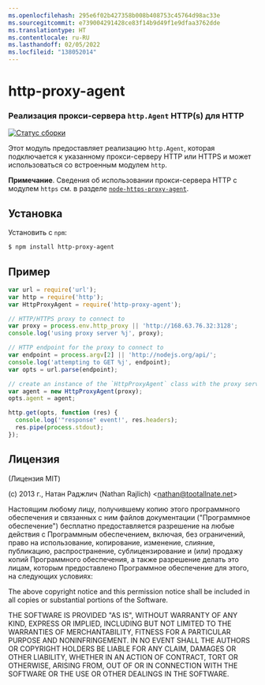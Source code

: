 ```yaml
---
ms.openlocfilehash: 295e6f02b427358b008b408753c45764d98ac33e
ms.sourcegitcommit: e739004291428ce83f14b9d49f1e9dfaa3762dde
ms.translationtype: HT
ms.contentlocale: ru-RU
ms.lasthandoff: 02/05/2022
ms.locfileid: "138052014"
---
```

<a name="http-proxy-agent"></a>http-proxy-agent
================
### <a name="an-https-proxy-httpagent-implementation-for-http"></a>Реализация прокси-сервера `http.Agent` HTTP(s) для HTTP
[![Статус сборки](https://github.com/TooTallNate/node-http-proxy-agent/workflows/Node%20CI/badge.svg)](https://github.com/TooTallNate/node-http-proxy-agent/actions?workflow=Node+CI)

Этот модуль предоставляет реализацию `http.Agent`, которая подключается к указанному прокси-серверу HTTP или HTTPS и может использоваться со встроенным модулем `http`.

__Примечание__. Сведения об использовании прокси-сервера HTTP с модулем `https` см. в разделе [`node-https-proxy-agent`](https://github.com/TooTallNate/node-https-proxy-agent).

<a name="installation"></a>Установка
------------

Установить с `npm`:

``` bash
$ npm install http-proxy-agent
```


<a name="example"></a>Пример
-------

``` js
var url = require('url');
var http = require('http');
var HttpProxyAgent = require('http-proxy-agent');

// HTTP/HTTPS proxy to connect to
var proxy = process.env.http_proxy || 'http://168.63.76.32:3128';
console.log('using proxy server %j', proxy);

// HTTP endpoint for the proxy to connect to
var endpoint = process.argv[2] || 'http://nodejs.org/api/';
console.log('attempting to GET %j', endpoint);
var opts = url.parse(endpoint);

// create an instance of the `HttpProxyAgent` class with the proxy server information
var agent = new HttpProxyAgent(proxy);
opts.agent = agent;

http.get(opts, function (res) {
  console.log('"response" event!', res.headers);
  res.pipe(process.stdout);
});
```


<a name="license"></a>Лицензия
-------

(Лицензия MIT)

(c) 2013 г., Натан Раджлич (Nathan Rajlich) &lt;nathan@tootallnate.net&gt;

Настоящим любому лицу, получившему копию этого программного обеспечения и связанных с ним файлов документации ("Программное обеспечение") бесплатно предоставляется разрешение на любые действия с Программным обеспечением, включая, без ограничений, право на использование, копирование, изменение, слияние, публикацию, распространение, сублицензирование и (или) продажу копий Программного обеспечения, а также разрешение делать это лицам, которым предоставлено Программное обеспечение для этого, на следующих условиях:

The above copyright notice and this permission notice shall be included in all copies or substantial portions of the Software.

THE SOFTWARE IS PROVIDED "AS IS", WITHOUT WARRANTY OF ANY KIND, EXPRESS OR IMPLIED, INCLUDING BUT NOT LIMITED TO THE WARRANTIES OF MERCHANTABILITY, FITNESS FOR A PARTICULAR PURPOSE AND NONINFRINGEMENT.
IN NO EVENT SHALL THE AUTHORS OR COPYRIGHT HOLDERS BE LIABLE FOR ANY CLAIM, DAMAGES OR OTHER LIABILITY, WHETHER IN AN ACTION OF CONTRACT, TORT OR OTHERWISE, ARISING FROM, OUT OF OR IN CONNECTION WITH THE SOFTWARE OR THE USE OR OTHER DEALINGS IN THE SOFTWARE.

